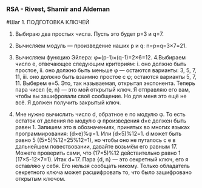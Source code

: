 ### RSA -  Rivest, Shamir and Aldeman


#Шаг 1. ПОДГОТОВКА КЛЮЧЕЙ

  1. Выбираю два простых числа. Пусть это будет p=3 и q=7.
  2. Вычисляем модуль — произведение наших p и q: n=p×q=3×7=21.
  3. Вычисляем функцию Эйлера: φ=(p-1)×(q-1)=2×6=12.
  4.Выбираем число e, отвечающее следующим критериям: 
    i. оно должно быть простое, 
    ii. оно должно быть меньше φ — остаются варианты: 3, 5, 7, 11, 
      iii. оно должно быть взаимно простое с φ; остаются варианты 5, 7, 11. Выберем e=5. Это, так называемая, открытая экспонента.
  Теперь пара чисел {e, n} — это мой открытый ключ. Я отправляю его вам, чтобы вы зашифровали своё сообщение. Но для меня это ещё не всё. Я должен получить закрытый ключ.
  
  5. Мне нужно вычислить число d, обратное е по модулю φ. То есть остаток от деления по модулю φ произведения d×e должен быть равен 1. 
     Запишем это в обозначениях, принятых во многих языках программирования: (d×е)%φ=1. Или (d×5)%12=1. d может быть равно 5 ((5×5)%12=25%12=1), но чтобы оно не путалось с e в          дальнейшем повествовании, давайте возьмём его равным 17. Можете проверить сами, что (17×5)%12 действительно равно 1 (17×5-12×7=1). Итак d=17. Пара {d, n} — это секретный          ключ, его я оставляю у себя. Его нельзя сообщать никому. Только обладатель секретного ключа может расшифровать то, что было зашифровано открытым ключом.
